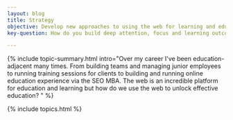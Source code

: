 ```yaml
---
layout: blog
title: Strategy
objective: Develop new approaches to using the web for learning and education
key-question: How do you build deep attention, focus and learning outcomes - not just feel good learning experiences?

---
```


{% include topic-summary.html intro="Over my career I've been education-adjacent many times. From building teams and managing junior employees to running training sessions for clients to building and running online education experience via the SEO MBA. The web is an incredible platform for education and learning but how do we use the web to unlock effective education? " %}

{% include topics.html %}
